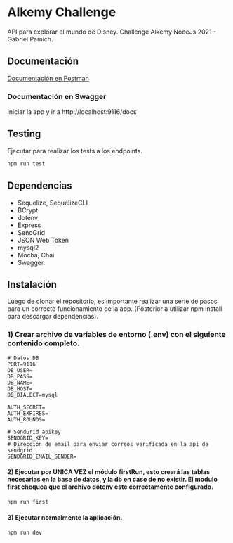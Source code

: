 # Alkemy Challenge

API para explorar el mundo de Disney. Challenge Alkemy NodeJs 2021 - Gabriel Pamich.

## Documentación
[Documentación en Postman](https://documenter.getpostman.com/view/15080099/UVJWrfnM)  
### Documentación en Swagger
Iniciar la app y ir a http://localhost:9116/docs 

## Testing
Ejecutar para realizar los tests a los endpoints.
```bash
npm run test
```

## Dependencias
- Sequelize, SequelizeCLI
- BCrypt
- dotenv
- Express
- SendGrid
- JSON Web Token
- mysql2
- Mocha, Chai
- Swagger.



## Instalación

Luego de clonar el repositorio, es importante realizar una serie de pasos para un correcto funcionamiento de la app. (Posterior a utilizar npm install para descargar dependencias).

### 1) Crear archivo de variables de entorno (.env) con el siguiente contenido completo.

```
# Datos DB   
PORT=9116
DB_USER=
DB_PASS=
DB_NAME=
DB_HOST=
DB_DIALECT=mysql

AUTH_SECRET=
AUTH_EXPIRES=
AUTH_ROUNDS=

# SendGrid apikey
SENDGRID_KEY=
# Dirección de email para enviar correos verificada en la api de sendgrid.
SENDGRID_EMAIL_SENDER=

```

#### 2) Ejecutar por UNICA VEZ el módulo firstRun, esto creará las tablas necesarias en la base de datos, y la db en caso de no existir. El modulo first chequea que el archivo dotenv este correctamente configurado.
```bash
npm run first
```
#### 3) Ejecutar normalmente la aplicación.
```bash
npm run dev
```
